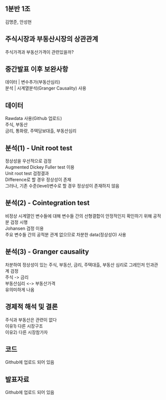 ## 1분반 1조 
김명준, 안성현

## 주식시장과 부동산시장의 상관관계
주식가격과 부동산가격이 관련있을까?

## 중간발표 이후 보완사항
데이터 | 변수추가(부동산심리)\
분석 | 시계열분석(Granger Causality) 사용

## 데이터
Rawdata 사용(Github 업로드)\
주식, 부동산\
금리, 통화량, 주택담보대출, 부동산심리

## 분석(1) - Unit root test
정상성을 우선적으로 검정\
Augmented Dickey Fuller test 이용\
Unit root test 검정결과\
Difference로 할 경우 정상성이 존재\
그러나, 기존 수준(level)변수로 할 경우 정상성이 존재하지 않음

## 분석(2) - Cointegration test
비정상 시계열인 변수들에 대해 변수들 간의 선형결합이 안정적인지 확인하기 위해 공적분 검정 시행\
Johansen 검정 이용\
주요 변수들 간의 공적분 관계 없으므로 차분한 data(정상성O) 사용

## 분석(3) - Granger causality
차분하여 정상성이 있는 주식, 부동산, 금리, 주택대출, 부동산 심리로 그레인저 인과관계 검정\
주식 -> 금리\
부동산심리 <-> 부동산가격\
유의미하게 나옴

## 경제적 해석 및 결론 
주식과 부동산은 관련이 없다\
이유1) 다른 시장구조\
이유2) 다른 시장참가자

## 코드
Github에 업로드 되어 있음

## 발표자료
Github에 업로드 되어 있음
